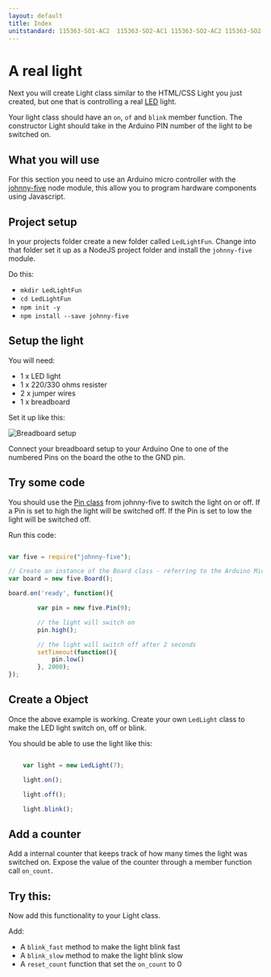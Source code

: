 ```yaml
---
layout: default
title: Index
unitstandard: 115363-SO1-AC2  115363-SO2-AC1 115363-SO2-AC2 115363-SO2-AC3
---
```


# A real light

Next you will create Light class similar to the HTML/CSS Light you just created, but one that is controlling a real [LED](https://en.wikipedia.org/wiki/Light-emitting_diode) light.

Your light class should have an `on`, `of` and `blink` member function. The constructor Light should take in the Arduino PIN number of the light to be switched on.

## What you will use

For this section you need to use an Arduino micro controller with the [johnny-five](http://http://johnny-five.io/) node module, this allow you to program hardware components using Javascript.

## Project setup

In your projects folder create a new folder called `LedLightFun`. Change into that folder set it up as a NodeJS project folder and install the `johnny-five` module.

Do this:

* `mkdir LedLightFun`
* `cd LedLightFun`
* `npm init -y`
* `npm install --save johnny-five`

## Setup the light

You will need:

* 1 x LED light
* 1 x 220/330 ohms resister
* 2 x jumper wires
* 1 x breadboard

Set it up like this:

![Breadboard setup](https://raw.githubusercontent.com/avermeulen/ObjectOrientationIntroduction/master/pictures/Setup%20for%20One%20LED_bb.jpg)

Connect your breadboard setup to your Arduino One to one of the numbered Pins on the board the othe to the GND pin.

## Try some code

You should use the [Pin class](https://github.com/rwaldron/johnny-five/wiki/Pin) from johnny-five to switch the light on or off. If a Pin is set to high the light will be switched off. If the Pin is set to low the light will be switched off.

Run this code:

```javascript

var five = require("johnny-five");

// Create an instance of the Board class - referring to the Arduino Micro Controller 'board'
var board = new five.Board();

board.on('ready', function(){

		var pin = new five.Pin(9);

        // the light will switch on
        pin.high();

		// the light will switch off after 2 seconds
		setTimeout(function(){
	        pin.low()
		}, 2000);
});
```

## Create a Object

Once the above example is working. Create your own `LedLight` class to make the LED light switch on, off or blink.

You should be able to use the light like this:

```javascript

	var light = new LedLight(7);

	light.on();

	light.off();

	light.blink();
```

## Add a counter

Add a internal counter that keeps track of how many times the light was switched on. Expose the value of the counter through a member function call `on_count`.

## Try this:

Now add this functionality to your Light class.

Add:

* A `blink_fast` method to make the light blink fast
* A `blink_slow` method to make the light blink slow
* A `reset_count` function that set the `on_count` to 0
